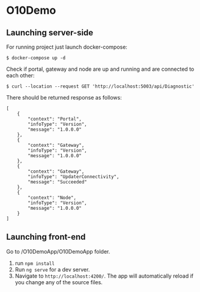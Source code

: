 # O10Demo
## Launching server-side
For running project just launch docker-compose:

```
$ docker-compose up -d 
```

Check if portal, gateway and node are up and running and are connected to each other:
```
$ curl --location --request GET 'http://localhost:5003/api/Diagnostic'
```

There should be returned response as follows:
```
[
	{
		"context": "Portal",
		"infoType": "Version",
		"message": "1.0.0.0"
	},
	{
		"context": "Gateway",
		"infoType": "Version",
		"message": "1.0.0.0"
	},
	{
		"context": "Gateway",
		"infoType": "UpdaterConnectivity",
		"message": "Succeeded"
	},
	{
		"context": "Node",
		"infoType": "Version",
		"message": "1.0.0.0"
	}
]
```

## Launching front-end
Go to /O10DemoApp/O10DemoApp folder.
1. run `npm install`
1. Run `ng serve` for a dev server. 
1. Navigate to `http://localhost:4200/`. The app will automatically reload if you change any of the source files.
